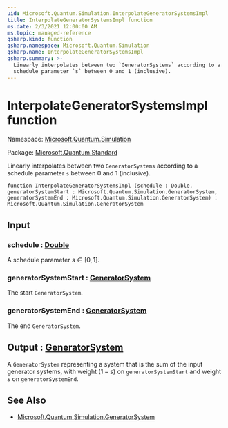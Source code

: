 ```yaml
---
uid: Microsoft.Quantum.Simulation.InterpolateGeneratorSystemsImpl
title: InterpolateGeneratorSystemsImpl function
ms.date: 2/3/2021 12:00:00 AM
ms.topic: managed-reference
qsharp.kind: function
qsharp.namespace: Microsoft.Quantum.Simulation
qsharp.name: InterpolateGeneratorSystemsImpl
qsharp.summary: >-
  Linearly interpolates between two `GeneratorSystems` according to a
  schedule parameter `s` between 0 and 1 (inclusive).
---
```


# InterpolateGeneratorSystemsImpl function

Namespace: [Microsoft.Quantum.Simulation](xref:Microsoft.Quantum.Simulation)

Package: [Microsoft.Quantum.Standard](https://nuget.org/packages/Microsoft.Quantum.Standard)


Linearly interpolates between two `GeneratorSystems` according to aschedule parameter `s` between 0 and 1 (inclusive).

```qsharp
function InterpolateGeneratorSystemsImpl (schedule : Double, generatorSystemStart : Microsoft.Quantum.Simulation.GeneratorSystem, generatorSystemEnd : Microsoft.Quantum.Simulation.GeneratorSystem) : Microsoft.Quantum.Simulation.GeneratorSystem
```


## Input

### schedule : [Double](xref:microsoft.quantum.lang-ref.double)

A schedule parameter $s\in[0,1]$.


### generatorSystemStart : [GeneratorSystem](xref:Microsoft.Quantum.Simulation.GeneratorSystem)

The start `GeneratorSystem`.


### generatorSystemEnd : [GeneratorSystem](xref:Microsoft.Quantum.Simulation.GeneratorSystem)

The end `GeneratorSystem`.



## Output : [GeneratorSystem](xref:Microsoft.Quantum.Simulation.GeneratorSystem)

A `GeneratorSystem` representing a system that is the sum of theinput generator systems, with weight $(1-s)$ on `generatorSystemStart`and weight $s$ on `generatorSystemEnd`.

## See Also

- [Microsoft.Quantum.Simulation.GeneratorSystem](xref:Microsoft.Quantum.Simulation.GeneratorSystem)